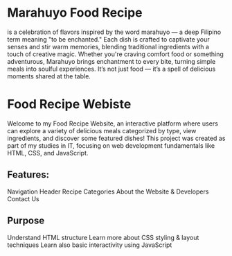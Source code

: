 # Marahuyo Food Recipe 
is a celebration of flavors inspired by the word marahuyo — a deep Filipino term meaning "to be enchanted." Each dish is crafted to captivate your senses and stir warm memories, blending traditional ingredients with a touch of creative magic. Whether you're craving comfort food or something adventurous, Marahuyo brings enchantment to every bite, turning simple meals into soulful experiences. It’s not just food — it’s a spell of delicious moments shared at the table.
# Food Recipe Webiste
Welcome to my Food Recipe Website, an interactive platform where users can explore a variety of delicious meals categorized by type, view ingredients, and discover some featured dishes! This project was created as part of my studies in IT, focusing on web development fundamentals like HTML, CSS, and JavaScript.
## Features:
Navigation Header
Recipe Categories
About the Website & Developers
Contact Us

## Purpose
Understand HTML structure
Learn more about CSS styling & layout techniques
Learn also basic interactivity using JavaScript

